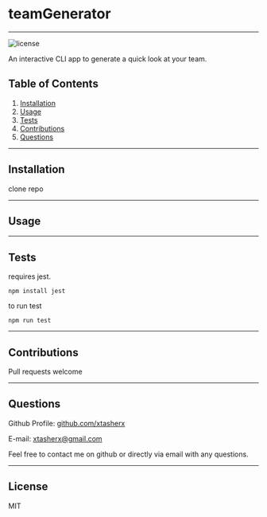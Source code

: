 # teamGenerator

---

![license](https://img.shields.io/badge/license-MIT-lightgrey&?style=for-the-badge&logo=appveyor)

An interactive CLI app to generate a quick look at your team.

## Table of Contents

1. [Installation](#installation)
2. [Usage](#usage)
3. [Tests](#tests)
4. [Contributions](#contributions)
5. [Questions](#questions)

---

## Installation

clone repo

---

## Usage

---

## Tests

requires jest. 
```
npm install jest
```
to run test
``` 
npm run test
```


---

## Contributions

Pull requests welcome

---

## Questions

Github Profile: [github.com/xtasherx](https://github.com/xtasherx)

E-mail: xtasherx@gmail.com

Feel free to contact me on github or directly via email with any questions.

---

## License

MIT
